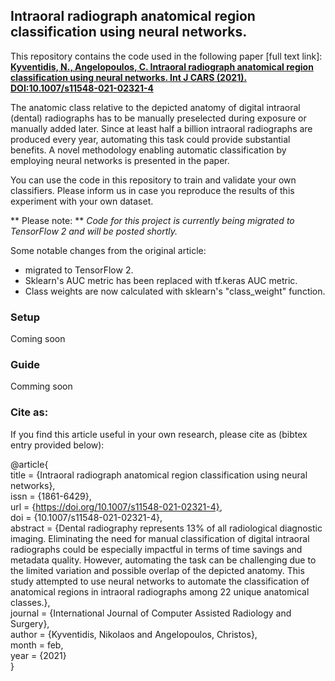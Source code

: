 ## Intraoral radiograph anatomical region classification using neural networks.

This repository contains the code used in the following paper [full text link]:\
[**Kyventidis, N., Angelopoulos, C. Intraoral radiograph anatomical region classification using neural networks. Int J CARS (2021).**](https://rdcu.be/cfNeV) [**DOI:10.1007/s11548-021-02321-4**](https://doi.org/10.1007/s11548-021-02321-4)

The anatomic class relative to the depicted anatomy of digital intraoral (dental) radiographs has to be manually preselected during exposure or manually added later. Since at least half a billion intraoral radiographs are produced every year, automating this task could provide substantial benefits. A novel methodology enabling automatic classification by employing neural networks is presented in the paper.


You can use the code in this repository to train and validate your own classifiers. Please inform us in case you reproduce the results of this experiment with your own dataset.


** Please note: **
*Code for this project is currently being migrated to TensorFlow 2 and will be posted shortly.*

Some notable changes from the original article:

- migrated to TensorFlow 2.
- Sklearn's AUC metric has been replaced with tf.keras AUC metric.
- Class weights are now calculated with sklearn's "class_weight" function.


### Setup
Coming soon

### Guide
Comming soon


### Cite as:

If you find this article useful in your own research, please cite as (bibtex entry provided below):

@article{\
	title = {Intraoral radiograph anatomical region classification using neural networks},\
	issn = {1861-6429},\
	url = {https://doi.org/10.1007/s11548-021-02321-4}, \
	doi = {10.1007/s11548-021-02321-4},\
	abstract = {Dental radiography represents 13\% of all radiological diagnostic imaging. Eliminating the need for manual classification of digital intraoral radiographs could be especially impactful in terms of time savings and metadata quality. However, automating the task can be challenging due to the limited variation and possible overlap of the depicted anatomy. This study attempted to use neural networks to automate the classification of anatomical regions in intraoral radiographs among 22 unique anatomical classes.},\
	journal = {International Journal of Computer Assisted Radiology and Surgery},\
	author = {Kyventidis, Nikolaos and Angelopoulos, Christos},\
	month = feb,\
	year = {2021}\
}





